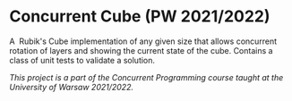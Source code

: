 # Concurrent Cube (PW 2021/2022)

A  Rubik's Cube implementation of any given size that allows concurrent rotation of layers and showing the current state of the cube. Contains a class of unit tests to validate a solution.

_This project is a part of the Concurrent Programming course taught at the University of Warsaw 2021/2022._